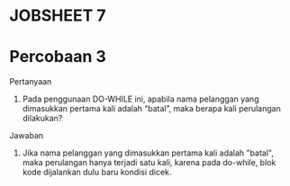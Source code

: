 # JOBSHEET 7
# Percobaan 3


Pertanyaan
1. Pada penggunaan DO-WHILE ini, apabila nama pelanggan yang dimasukkan pertama kali adalah “batal”, maka berapa kali perulangan dilakukan? 


Jawaban
1. Jika nama pelanggan yang dimasukkan pertama kali adalah "batal", maka perulangan hanya terjadi satu kali, karena pada do-while, blok kode dijalankan dulu baru kondisi dicek.